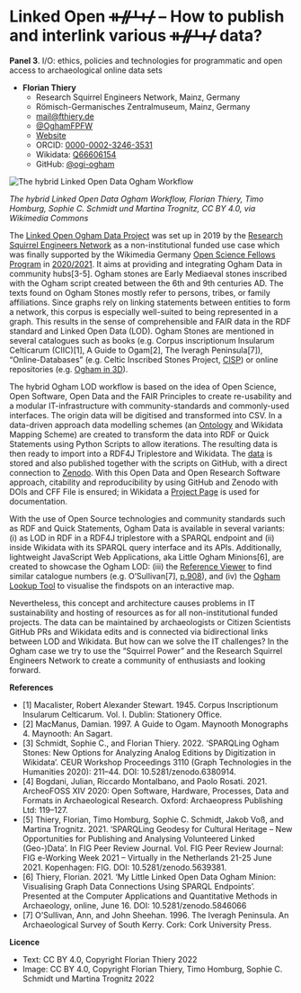 # Linked Open ᚑᚌᚆᚐᚋ – How to publish and interlink various ᚑᚌᚆᚐᚋ data?

**Panel 3**. I/O: ethics, policies and technologies for programmatic and open access to archaeological online data sets

- **Florian Thiery**
  - Research Squirrel Engineers Network, Mainz, Germany
  - Römisch-Germanisches Zentralmuseum, Mainz, Germany
  - [mail@fthiery.de](mailto:mail@fthiery.de)
  - [@OghamFPFW](https://twitter.com/OghamFPFW)
  - [Website](https://ogham.link)
  - ORCID: [0000-0002-3246-3531](https://orcid.org/0000-0002-3246-3531)
  - Wikidata: [Q66606154](http://www.wikidata.org/entity/Q66606154)
  - GitHub: [@ogi-ogham](http://github.com/ogi-ogham)

![The hybrid Linked Open Data Ogham Workflow](thiery.png)

*The hybrid Linked Open Data Ogham Workflow, Florian Thiery, Timo Homburg, Sophie C. Schmidt und Martina Trognitz, CC BY 4.0, via Wikimedia Commons*

The [Linked Open Ogham Data Project](https://ogham.link) was set up in 2019 by the [Research Squirrel Engineers Network](https://squirrel.link) as a non-institutional funded use case which was finally supported by the Wikimedia Germany [Open Science Fellows Program](https://en.wikiversity.org/wiki/Wikimedia_Deutschland/Open_Science_Fellows_Program) in [2020/2021](https://de.wikiversity.org/wiki/Wikiversity:Fellow-Programm_Freies_Wissen/Einreichungen/Irische_%E1%9A%91%E1%9A%8C%E1%9A%86%E1%9A%90%E1%9A%8B_(Ogham)_Steine_im_Wikimedia_Universum). It aims at providing and integrating Ogham Data in community hubs[3-5]. Ogham stones are Early Mediaeval stones inscribed with the Ogham script created between the 6th and 9th centuries AD. The texts found on Ogham Stones mostly refer to persons, tribes, or family affiliations. Since graphs rely on linking statements between entities to form a network, this corpus is especially well-suited to being represented in a graph. This results in the sense of comprehensible and FAIR data in the RDF standard and Linked Open Data (LOD). Ogham Stones are mentioned in several catalogues such as books (e.g. Corpus inscriptionum Insularum Celticarum (CIIC)[1], A Guide to Ogam[2], The Iveragh Peninsula[7]), “Online-Databases” (e.g. Celtic Inscribed Stones Project, [CISP](https://www.ucl.ac.uk/archaeology/cisp/database/)) or online repositories (e.g. [Ogham in 3D](https://ogham.celt.dias.ie)).

The hybrid Ogham LOD workflow is based on the idea of Open Science, Open Software, Open Data and the FAIR Principles to create re-usability and a modular IT-infrastructure with community-standards and commonly-used interfaces. The origin data will be digitised and transformed into CSV. In a data-driven approach data modelling schemes (an [Ontology](https://doi.org/10.5281/zenodo.4407344) and Wikidata Mapping Scheme) are created to transform the data into RDF or Quick Statements using Python Scripts to allow iterations. The resulting data is then ready to import into a RDF4J Triplestore and Wikidata. The [data](https://github.com/ogi-ogham/ogham-datav1) is stored and also published together with the scripts on GitHub, with a direct connection to [Zenodo](https://doi.org/10.5281/zenodo.4765603). With this Open Data and Open Research Software approach, citability and reproducibility by using GitHub and Zenodo with DOIs and CFF File is ensured; in Wikidata a [Project Page](https://www.wikidata.org/wiki/Wikidata:WikiProject_Irish_Ogham_Stones) is used for documentation.

With the use of Open Source technologies and community standards such as RDF and Quick Statements, Ogham Data is available in several variants: (i) as LOD in RDF in a RDF4J triplestore with a SPARQL endpoint and (ii) inside Wikidata with its SPARQL query interface and its APIs. Additionally, lightweight JavaScript Web Applications, aka Little Ogham Minions[6], are created to showcase the Ogham LOD: (iii) the [Reference Viewer](http://ref.ogham.link) to find similar catalogue numbers (e.g. O’Sullivan[7], [p.908](http://ref.ogham.link/?node=osullivan_1996:908)), and (iv) the [Ogham Lookup Tool](http://lookup.ogham.link) to visualise the findspots on an interactive map.

Nevertheless, this concept and architecture causes problems in IT sustainability and hosting of resources as for all non-institutional funded projects. The data can be maintained by archaeologists or Citizen Scientists GitHub PRs and Wikidata edits and is connected via bidirectional links between LOD and Wikidata. But how can we solve the IT challenges? In the Ogham case we try to use the “Squirrel Power” and the Research Squirrel Engineers Network to create a community of enthusiasts and looking forward.

**References**

- [1] Macalister, Robert Alexander Stewart. 1945. Corpus Inscriptionum Insularum Celticarum. Vol. I. Dublin: Stationery Office.
- [2] MacManus, Damian. 1997. A Guide to Ogam. Maynooth Monographs 4. Maynooth: An Sagart.
- [3] Schmidt, Sophie C., and Florian Thiery. 2022. ‘SPARQLing Ogham Stones: New Options for Analyzing Analog Editions by Digitization in Wikidata’. CEUR Workshop Proceedings 3110 (Graph Technologies in the Humanities 2020): 211–44. DOI: 10.5281/zenodo.6380914.
- [4] Bogdani, Julian, Riccardo Montalbano, and Paolo Rosati. 2021. ArcheoFOSS XIV 2020: Open Software, Hardware, Processes, Data and Formats in Archaeological Research. Oxford: Archaeopress Publishing Ltd: 119–127.
- [5] Thiery, Florian, Timo Homburg, Sophie C. Schmidt, Jakob Voß, and Martina Trognitz. 2021. ‘SPARQLing Geodesy for Cultural Heritage – New Opportunities for Publishing and Analysing Volunteered Linked (Geo-)Data’. In FIG Peer Review Journal. Vol. FIG Peer Review Journal: FIG e-Working Week 2021 – Virtually in the Netherlands 21-25 June 2021. Kopenhagen: FIG. DOI: 10.5281/zenodo.5639381.
- [6] Thiery, Florian. 2021. ‘My Little Linked Open Data Ogham Minion: Visualising Graph Data Connections Using SPARQL Endpoints’. Presented at the Computer Applications and Quantitative Methods in Archaeology, online, June 16. DOI: 10.5281/zenodo.5846066
- [7] O’Sullivan, Ann, and John Sheehan. 1996. The Iveragh Peninsula. An Archaeological Survey of South Kerry. Cork: Cork University Press.

**Licence**

- Text: CC BY 4.0, Copyright Florian Thiery 2022
- Image: CC BY 4.0, Copyright Florian Thiery, Timo Homburg, Sophie C. Schmidt und Martina Trognitz 2022

